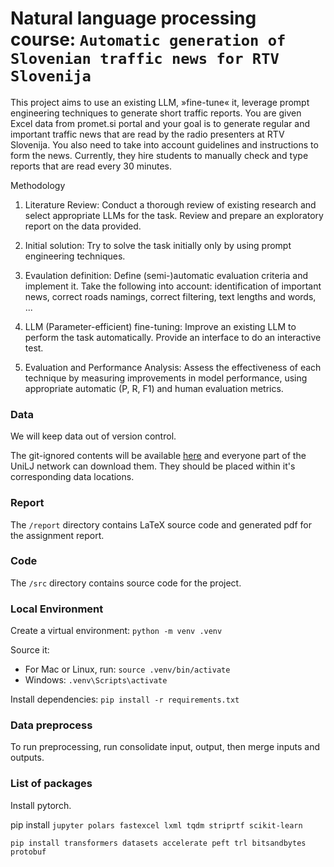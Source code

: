 # Natural language processing course: `Automatic generation of Slovenian traffic news for RTV Slovenija`

This project aims to use an existing LLM, »fine-tune« it, leverage prompt engineering techniques to generate short traffic reports. You are given Excel data from promet.si portal and your goal is to generate regular and important traffic news that are read by the radio presenters at RTV Slovenija. You also need to take into account guidelines and instructions to form the news. Currently, they hire students to manually check and type reports that are read every 30 minutes.

Methodology

1. Literature Review: Conduct a thorough review of existing research and select appropriate LLMs for the task. Review and prepare an exploratory report on the data provided.

2. Initial solution: Try to solve the task initially only by using prompt engineering techniques.

3. Evaulation definition: Define (semi-)automatic evaluation criteria and implement it. Take the following into account: identification of important news, correct roads namings, correct filtering, text lengths and words, ...

4. LLM (Parameter-efficient) fine-tuning: Improve an existing LLM to perform the task automatically. Provide an interface to do an interactive test.

5. Evaluation and Performance Analysis: Assess the effectiveness of each technique by measuring improvements in model performance, using appropriate automatic (P, R, F1) and human evaluation metrics.

### Data

We will keep data out of version control.

The git-ignored contents will be available [here](https://unilj-my.sharepoint.com/:f:/g/personal/ms88481_student_uni-lj_si/Eg-AwdBXjatHhmnU9rrx2B0BQ0d61h3-_Jks1pwqtcrYBQ?e=6NGF0B) and everyone part of the UniLJ network can download them. They should be placed within it's corresponding data locations.

### Report

The `/report` directory contains LaTeX source code and generated pdf for the assignment report.

### Code

The `/src` directory contains source code for the project.

### Local Environment

Create a virtual environment: `python -m venv .venv`

Source it:

- For Mac or Linux, run: `source .venv/bin/activate`
- Windows: `.venv\Scripts\activate`

Install dependencies: `pip install -r requirements.txt`

### Data preprocess

To run preprocessing, run consolidate input, output, then merge inputs and outputs.

### List of packages

Install pytorch.

pip install `jupyter polars fastexcel lxml tqdm striprtf scikit-learn`

`pip install transformers datasets accelerate peft trl bitsandbytes protobuf`
